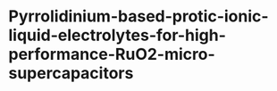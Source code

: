 # Pyrrolidinium-based-protic-ionic-liquid-electrolytes-for-high-performance-RuO2-micro-supercapacitors